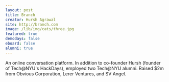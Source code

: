 ```yaml
---
layout: post
title: Branch
creator: Hursh Agrawal
site: http://branch.com
image: /lib/img/cats/three.jpg
featured: true
demodays: false
eboard: false
alumni: true
---
```

An online conversation platform. In addition to co-founder Hursh (founder of Tech@NYU's HackDays), employed two Tech@NYU alumni. Raised $2m from Obvious Corporation, Lerer Ventures, and SV Angel.